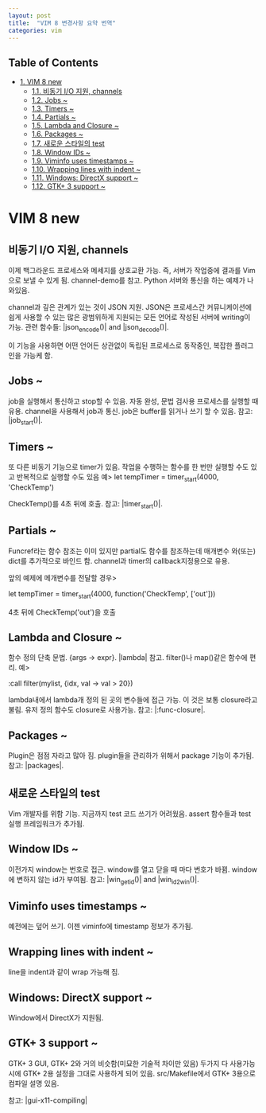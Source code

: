 ```yaml
---
layout: post
title:  "VIM 8 변경사항 요약 번역"
categories: vim
---
```

<div id="table-of-contents">
<h2>Table of Contents</h2>
<div id="text-table-of-contents">
<ul>
<li><a href="#sec-1">1. VIM 8 new</a>
<ul>
<li><a href="#sec-1-1">1.1. 비동기 I/O 지원, channels</a></li>
<li><a href="#sec-1-2">1.2. Jobs ~</a></li>
<li><a href="#sec-1-3">1.3. Timers ~</a></li>
<li><a href="#sec-1-4">1.4. Partials ~</a></li>
<li><a href="#sec-1-5">1.5. Lambda and Closure ~</a></li>
<li><a href="#sec-1-6">1.6. Packages ~</a></li>
<li><a href="#sec-1-7">1.7. 새로운 스타일의 test</a></li>
<li><a href="#sec-1-8">1.8. Window IDs ~</a></li>
<li><a href="#sec-1-9">1.9. Viminfo uses timestamps ~</a></li>
<li><a href="#sec-1-10">1.10. Wrapping lines with indent ~</a></li>
<li><a href="#sec-1-11">1.11. Windows: DirectX support ~</a></li>
<li><a href="#sec-1-12">1.12. GTK+ 3 support ~</a></li>
</ul>
</li>
</ul>
</div>
</div>

# VIM 8 new<a id="sec-1" name="sec-1"></a>

## 비동기 I/O 지원, channels<a id="sec-1-1" name="sec-1-1"></a>

이제 백그라운드 프로세스와 메세지를 상호교환 가능.
즉, 서버가 작업중에 결과를 Vim으로 보낼 수 있게 됨.
channel-demo를 참고. Python 서버와 통신을 하는 예제가 나와있음.

channel과 깊은 관계가 있는 것이 JSON 지원. JSON은 프로세스간 커뮤니케이션에 쉽게 사용할 수 있는 많은 광범위하게 지원되는 모든 언어로 작성된 서버에 writing이 가능.
관련 함수들: |json<sub>encode</sub>()| and |json<sub>decode</sub>()|.

이 기능을 사용하면 어떤 언어든 상관없이 독립된 프로세스로 동작중인, 복잡한 플러그인을 가능케 함.

## Jobs ~<a id="sec-1-2" name="sec-1-2"></a>

job을 실행해서 통신하고 stop할 수 있음.  자동 완성, 문법 검사용 프로세스를 실행할 때 유용. channel을 사용해서 job과 통신. job은 buffer를 읽거나 쓰기 할 수 있음.
참고: |job<sub>start</sub>()|.

## Timers ~<a id="sec-1-3" name="sec-1-3"></a>

또 다른 비동기 기능으로 timer가 있음. 작업을 수행하는 함수를 한 번만 실행할 수도 있고 반복적으로 실행할 수도 있음
예>
        let tempTimer = timer<sub>start</sub>(4000, 'CheckTemp')

CheckTemp()를 4초 뒤에 호출.
참고: |timer<sub>start</sub>()|.

## Partials ~<a id="sec-1-4" name="sec-1-4"></a>

Funcref라는 함수 참조는 이미 있지만 partial도 함수를 참조하는데 매개변수 와(또는) dict를 추가적으로 바인드 함. channel과 timer의 callback지정용으로 유용.

앞의 예제에 메개변수를 전달할 경우>

let tempTimer = timer<sub>start</sub>(4000, function('CheckTemp', ['out']))

4초 뒤에 CheckTemp('out')을 호출

## Lambda and Closure ~<a id="sec-1-5" name="sec-1-5"></a>

함수 정의 단축 문법. {args -> expr}. |lambda| 참고.
filter()나 map()같은 함수에 편리.
예>

:call filter(mylist, {idx, val -> val > 20})

lambda내에서 lambda개 정의 된 곳의 변수들에 접근 가능. 이 것은 보통 closure라고 불림.
유저 정의 함수도 closure로 사용가능.
참고: |:func-closure|.

## Packages ~<a id="sec-1-6" name="sec-1-6"></a>

Plugin은 점점 자라고 많아 짐. plugin들을 관리하가 위해서 package 기능이 추가됨.
참고: |packages|.

## 새로운 스타일의 test<a id="sec-1-7" name="sec-1-7"></a>

Vim 개발자를 위함 기능. 지금까지 test 코드 쓰기가 어려웠음. assert 함수들과 test 실행 프레임워크가 추가됨.

## Window IDs ~<a id="sec-1-8" name="sec-1-8"></a>

이전가지 window는 번호로 접근. window를 열고 닫을 때 마다 번호가 바뀜. window에 변하지 않는 id가 부여됨.
참고: |win<sub>getid</sub>()| and |win<sub>id2win</sub>()|.

## Viminfo uses timestamps ~<a id="sec-1-9" name="sec-1-9"></a>

예전에는 덮어 쓰기. 이젠 viminfo에 timestamp 정보가 추가됨.

## Wrapping lines with indent ~<a id="sec-1-10" name="sec-1-10"></a>

line을 indent과 같이 wrap 가능해 짐.

## Windows: DirectX support ~<a id="sec-1-11" name="sec-1-11"></a>

Window에서 DirectX가 지원됨.

## GTK+ 3 support ~<a id="sec-1-12" name="sec-1-12"></a>

GTK+ 3 GUI, GTK+ 2와 거의 비슷함(미묘한 기술적 차이만 있음) 두가지 다 사용가능 시에 GTK+ 2용 설정을 그대로 사용하게 되어 있음. src/Makefile에서 GTK+ 3용으로 컴파일 설명 있음.

참고: |gui-x11-compiling|
